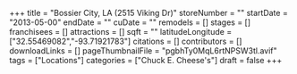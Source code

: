 +++
title = "Bossier City, LA (2515 Viking Dr)"
storeNumber = ""
startDate = "2013-05-00"
endDate = ""
cuDate = ""
remodels = []
stages = []
franchisees = []
attractions = []
sqft = ""
latitudeLongitude = ["32.55469082","-93.71921783"]
citations = []
contributors = []
downloadLinks = []
pageThumbnailFile = "pgbhTy0MqL6rtNPSW3tl.avif"
tags = ["Locations"]
categories = ["Chuck E. Cheese's"]
draft = false
+++
